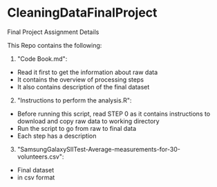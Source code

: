 # CleaningDataFinalProject
Final Project Assignment Details

This Repo contains the following: 
1. "Code Book.md":
- Read it first to get the information about raw data
- It contains the overview of processing steps
- It also contains description of the final dataset

2. "Instructions to perform the analysis.R":
- Before running this script, read STEP 0 as it contains instructions to download and copy raw data to working directory
- Run the script to go from raw to final data
- Each step has a description

3. "SamsungGalaxySIITest-Average-measurements-for-30-volunteers.csv":
- Final dataset
- in csv format
